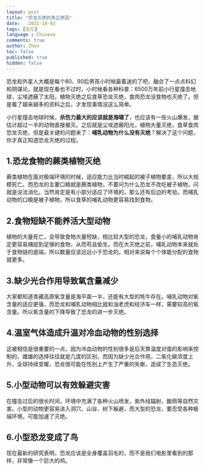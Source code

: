 ```yaml
---
layout: post
title: "恐龙灭绝的真正原因"
date:   2021-10-02
tags: [生化]
language : Chinese
comments: true
author: Zhen
toc: false
published: true
hidden: false
---
```

恐龙和外星人大概是每个80、90后男孩小时候最着迷的了吧，融合了一点点科幻和阴谋论，就是现在看也不过时，小时候看各种科普：6500万年前小行星撞击地球，尘埃遮蔽了太阳，植物灭绝之后食草恐龙灭绝，食肉恐龙没食物也灭绝了。但是看了越来越多的资料之后，才发现事情没这么简单。 

小行星撞击地球时候，**杀伤力最大的应该就是海啸了**，也应该有一些火山爆发，据估计超过一半的动物直接被灭。之后就是尘埃遮蔽阳光，植物大量灭绝，食草食肉恐龙灭绝，但是最关键的问题来了：**哺乳动物为什么没有灭绝**？解决了这个问题，你才真正知道恐龙灭绝的过程。

## 1.恐龙食物的蕨类植物灭绝
蕨类植物在面对极端环境的时候，适应能力比当时崛起的被子植物要差，所以大规模死亡。而恐龙的主要口粮就是蕨类植物，不要问为什么恐龙不改吃被子植物，问就是没法消化。当然肯定是有小部分适应了环境的，那么还有后边的考验。而哺乳动物的口粮是被子植物，所以食草的哺乳动物更容易找到食物。

## 2.食物短缺不能养活大型动物
植物的大量死亡，会导致食物大量短缺，相比较大型的恐龙，食量小的哺乳动物肯定更容易捕捉到足够的食物，从而苟且偷生。而在大灭绝之前，哺乳动物本来就处于食物链的底端，所以数量应该远远小于恐龙的，相对来说每个个体能分配的食物就更多。

## 3.缺少光合作用导致氧含量减少
大家都知道青藏高原氧含量是海平面一半，还能有大型的牦牛存在。哺乳动物对氧含量的适应更强，而恐龙和哺乳动物相比就和油老虎和经济车一样，需要较高的氧含量。所以氧含量的下降导致了恐龙的进一步灭绝。

## 4.温室气体造成升温对冷血动物的性别选择
这被相信是很重要的一点，因为冷血动物的性别很多是后天靠温度对蛋的影响来控制的，雌雄的选择往往就是几度的区别，而因为缺少光合作用，二氧化碳浓度上升，全球持续变暖，恐龙很可能在性别上产生了严重的失衡，造成了生态灭绝。

## 5.小型动物可以有效躲避灾害
在撞击过后的很长时间，环境中充满了各种火山喷发，紫外线辐射，酸雨等自然灾害。小型的动物更容易进入洞穴、山谷、树下躲避，而大型的恐龙，要忍受各种极端环境，可能加速了灭绝。

## 6.小型恐龙变成了鸟
现在最新的研究表明，恐龙应该是全身覆盖羽毛的，而不是我们电影里看到的那样，非常像一个巨大的鸡。
<!--stackedit_data:
eyJoaXN0b3J5IjpbMTE4OTc0NjgwMCwxMDU3NzU4Njg3LC00Nj
I3ODczM119
-->